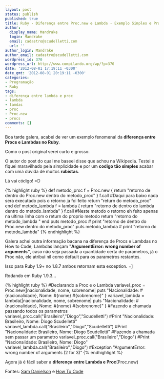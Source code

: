 ```yaml
---
layout: post
status: publish
published: true
title: Ruby - Diferença entre Proc.new e Lambda - Exemplo Simples e Prático
author:
  display_name: Mandrake
  login: Mandrake
  email: cadastro@scudelletti.com
  url: ''
author_login: Mandrake
author_email: cadastro@scudelletti.com
wordpress_id: 370
wordpress_url: http://www.compilando.org/wp/?p=370
date: '2012-08-01 17:19:11 -0300'
date_gmt: '2012-08-01 20:19:11 -0300'
categories:
- Programação
- Ruby
tags:
- diferença entre lambda e proc
- lambda
- lamdas
- proc
- Proc.new
- procs
comments: []
---
```

Boa tarde galera, acabei de ver um exemplo fenomenal da **diferença entre Procs e Lambdas no Ruby**.

Como o post original serei curto e grosso.

O autor do post do qual me baseei disse que achou na Wikipedia. Testei e fiquei maravilhado pela simplicidade e por um **codigo tão simples** acabar com uma dúvida de muitos **rubistas**.

Lá vai código! =D

{% highlight ruby %}
def metodo_proc
  f = Proc.new { return "retorno de dentro do Proc.new dentro do metodo_proc" }
  f.call #Daqui para baixo nada sera executado pois o retorno ja foi feito
  return "return do metodo_proc"
end
def metodo_lambda
  f = lambda { return "retorno de dentro do lambda dentro do metodo_lambda" }
  f.call #Neste metodo o retorno eh feito apenas na ultima linha com o return do proprio metodo
  return "retorno do metodo_lambda "
end
puts metodo_proc   # print "retorno de dentro do Proc.new dentro do metodo_proc"
puts metodo_lambda # print "retorno do metodo_lambda"
{% endhighlight %}

Galera achei outra informação bacana na diferença de Procs e Lambdas no How to Code, Lambdas lançam **"ArgumentError: wrong number of arguments"**, caso não seja passada a quantidade certa de parametros, já o Proc não, ele atribui nil como default para os parametros restantes. 

Isso para Ruby 1.9+ no 1.8.7 ambos retornam esta exception. =]

Rodando em Ruby 1.9.3...

{% highlight ruby %}
#Declarando a Proc e o Lambda
variavel_proc = Proc.new{|nacionalidade, nome, sobrenome| puts "Nacionalidade: #{nacionalidade}, Nome: #{nome} #{sobrenome}" }
variavel_lambda = lambda{|nacionalidade, nome, sobrenome| puts "Nacionalidade: #{nacionalidade}, Nome: #{nome} #{sobrenome}" }
#Fazendo a chamada passando todos os parametros
variavel_proc.call("Brasileiro","Diogo","Scudelletti")    #Print "Nacionalidade: Brasileiro, Nome: Diogo Scudelletti"
variavel_lambda.call("Brasileiro","Diogo","Scudelletti")  #Print "Nacionalidade: Brasileiro, Nome: Diogo Scudelletti"
#Fazendo a chamada sem passar um parametro
variavel_proc.call("Brasileiro","Diogo")    #Print "Nacionalidade: Brasileiro, Nome: Diogo"
variavel_lambda.call("Brasileiro","Diogo")  #Exception "ArgumentError: wrong number of arguments (2 for 3)"
{% endhighlight %}

Agora já é fácil saber a **diferença entre Lambda e Proc**(Proc.new)

Fontes: <a href="http://samdanielson.com/2007/3/19/proc-new-vs-lambda-in-ruby">Sam Danielson</a> e <a href="http://howtocode.com.br/ebooks">How To Code</a>
